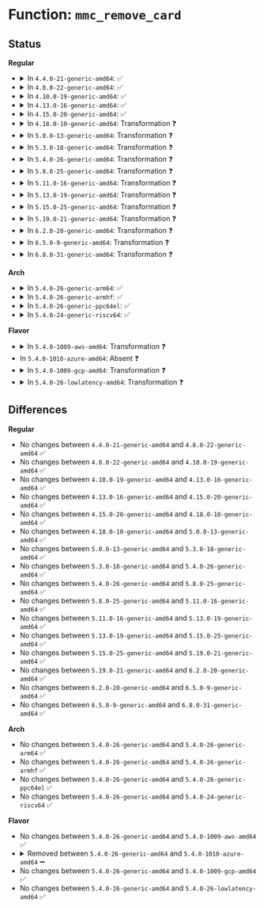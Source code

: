 # Function: <code>mmc_remove_card</code>

## Status
<b>Regular</b>
<ul>
<li>
<details>
<summary>In <code>4.4.0-21-generic-amd64</code>: ✅</summary>

```c
void mmc_remove_card(struct mmc_card * card)
```

```json
{
  "name": "mmc_remove_card",
  "collision_type": "Unique Global",
  "inline_type": "No",
  "funcs": [
    {
      "addr": 18446744071585930160,
      "name": "mmc_remove_card",
      "external": true,
      "loc": "drivers/mmc/core/bus.c:367",
      "file": "drivers/mmc/core/bus.c",
      "inline": "seen, unknown",
      "caller_inline": [],
      "caller_func": [
        "drivers/mmc/core/mmc.c:mmc_init_card",
        "drivers/mmc/core/mmc.c:mmc_attach_mmc",
        "drivers/mmc/core/sd.c:mmc_sd_init_card",
        "drivers/mmc/core/sd.c:mmc_attach_sd",
        "drivers/mmc/core/sdio.c:mmc_sdio_init_card",
        "drivers/mmc/core/sdio.c:mmc_sdio_init_card",
        "drivers/mmc/core/sdio.c:mmc_sdio_init_card",
        "drivers/mmc/core/sdio.c:mmc_sdio_init_card"
      ]
    }
  ],
  "symbols": [
    {
      "addr": 18446744071585930160,
      "name": "mmc_remove_card",
      "section": ".text",
      "bind": "STB_GLOBAL",
      "size": 139
    }
  ]
}
```
</details>
</li>
<li>
<details>
<summary>In <code>4.8.0-22-generic-amd64</code>: ✅</summary>

```c
void mmc_remove_card(struct mmc_card * card)
```

```json
{
  "name": "mmc_remove_card",
  "collision_type": "Unique Global",
  "inline_type": "No",
  "funcs": [
    {
      "addr": 18446744071586334784,
      "name": "mmc_remove_card",
      "external": true,
      "loc": "drivers/mmc/core/bus.c:368",
      "file": "drivers/mmc/core/bus.c",
      "inline": "seen, unknown",
      "caller_inline": [],
      "caller_func": [
        "drivers/mmc/core/mmc.c:mmc_attach_mmc",
        "drivers/mmc/core/mmc.c:mmc_init_card",
        "drivers/mmc/core/sd.c:mmc_attach_sd",
        "drivers/mmc/core/sd.c:mmc_sd_init_card",
        "drivers/mmc/core/sdio.c:mmc_sdio_init_card",
        "drivers/mmc/core/sdio.c:mmc_sdio_init_card",
        "drivers/mmc/core/sdio.c:mmc_sdio_init_card",
        "drivers/mmc/core/sdio.c:mmc_sdio_init_card"
      ]
    }
  ],
  "symbols": [
    {
      "addr": 18446744071586334784,
      "name": "mmc_remove_card",
      "section": ".text",
      "bind": "STB_GLOBAL",
      "size": 139
    }
  ]
}
```
</details>
</li>
<li>
<details>
<summary>In <code>4.10.0-19-generic-amd64</code>: ✅</summary>

```c
void mmc_remove_card(struct mmc_card * card)
```

```json
{
  "name": "mmc_remove_card",
  "collision_type": "Unique Global",
  "inline_type": "No",
  "funcs": [
    {
      "addr": 18446744071586543552,
      "name": "mmc_remove_card",
      "external": true,
      "loc": "drivers/mmc/core/bus.c:368",
      "file": "drivers/mmc/core/bus.c",
      "inline": "seen, unknown",
      "caller_inline": [],
      "caller_func": [
        "drivers/mmc/core/mmc.c:mmc_attach_mmc",
        "drivers/mmc/core/mmc.c:mmc_init_card",
        "drivers/mmc/core/sd.c:mmc_attach_sd",
        "drivers/mmc/core/sd.c:mmc_sd_init_card",
        "drivers/mmc/core/sdio.c:mmc_sdio_remove",
        "drivers/mmc/core/sdio.c:mmc_sdio_init_card",
        "drivers/mmc/core/sdio.c:mmc_sdio_init_card",
        "drivers/mmc/core/sdio.c:mmc_sdio_init_card",
        "drivers/mmc/core/sdio.c:mmc_sdio_init_card"
      ]
    }
  ],
  "symbols": [
    {
      "addr": 18446744071586543552,
      "name": "mmc_remove_card",
      "section": ".text",
      "bind": "STB_GLOBAL",
      "size": 139
    }
  ]
}
```
</details>
</li>
<li>
<details>
<summary>In <code>4.13.0-16-generic-amd64</code>: ✅</summary>

```c
void mmc_remove_card(struct mmc_card * card)
```

```json
{
  "name": "mmc_remove_card",
  "collision_type": "Unique Global",
  "inline_type": "No",
  "funcs": [
    {
      "addr": 18446744071586666064,
      "name": "mmc_remove_card",
      "external": true,
      "loc": "drivers/mmc/core/bus.c:370",
      "file": "drivers/mmc/core/bus.c",
      "inline": "seen, unknown",
      "caller_inline": [],
      "caller_func": [
        "drivers/mmc/core/mmc.c:mmc_attach_mmc",
        "drivers/mmc/core/mmc.c:mmc_init_card",
        "drivers/mmc/core/sd.c:mmc_attach_sd",
        "drivers/mmc/core/sd.c:mmc_sd_init_card",
        "drivers/mmc/core/sdio.c:mmc_sdio_remove",
        "drivers/mmc/core/sdio.c:mmc_sdio_init_card",
        "drivers/mmc/core/sdio.c:mmc_sdio_init_card",
        "drivers/mmc/core/sdio.c:mmc_sdio_init_card",
        "drivers/mmc/core/sdio.c:mmc_sdio_resend_if_cond"
      ]
    }
  ],
  "symbols": [
    {
      "addr": 18446744071586666064,
      "name": "mmc_remove_card",
      "section": ".text",
      "bind": "STB_GLOBAL",
      "size": 124
    }
  ]
}
```
</details>
</li>
<li>
<details>
<summary>In <code>4.15.0-20-generic-amd64</code>: ✅</summary>

```c
void mmc_remove_card(struct mmc_card * card)
```

```json
{
  "name": "mmc_remove_card",
  "collision_type": "Unique Global",
  "inline_type": "No",
  "funcs": [
    {
      "addr": 18446744071587150128,
      "name": "mmc_remove_card",
      "external": true,
      "loc": "drivers/mmc/core/bus.c:373",
      "file": "drivers/mmc/core/bus.c",
      "inline": "seen, unknown",
      "caller_inline": [],
      "caller_func": [
        "drivers/mmc/core/mmc.c:mmc_attach_mmc",
        "drivers/mmc/core/mmc.c:mmc_init_card",
        "drivers/mmc/core/sd.c:mmc_attach_sd",
        "drivers/mmc/core/sd.c:mmc_sd_init_card",
        "drivers/mmc/core/sd.c:mmc_sd_init_card",
        "drivers/mmc/core/sdio.c:mmc_sdio_remove",
        "drivers/mmc/core/sdio.c:mmc_sdio_init_card",
        "drivers/mmc/core/sdio.c:mmc_sdio_init_card",
        "drivers/mmc/core/sdio.c:mmc_sdio_init_card",
        "drivers/mmc/core/sdio.c:mmc_sdio_resend_if_cond"
      ]
    }
  ],
  "symbols": [
    {
      "addr": 18446744071587150128,
      "name": "mmc_remove_card",
      "section": ".text",
      "bind": "STB_GLOBAL",
      "size": 167
    }
  ]
}
```
</details>
</li>
<li>
<details>
<summary>In <code>4.18.0-10-generic-amd64</code>: Transformation ❓</summary>

```c
void mmc_remove_card(struct mmc_card * card)
```

```json
{
  "name": "mmc_remove_card",
  "collision_type": "Unique Global",
  "inline_type": "No",
  "funcs": [
    {
      "addr": 0,
      "name": "mmc_remove_card",
      "external": true,
      "loc": "drivers/mmc/core/bus.c:371",
      "file": "drivers/mmc/core/bus.c",
      "inline": "seen, unknown",
      "caller_inline": [],
      "caller_func": [
        "drivers/mmc/core/mmc.c:mmc_attach_mmc",
        "drivers/mmc/core/mmc.c:mmc_init_card",
        "drivers/mmc/core/sd.c:mmc_attach_sd",
        "drivers/mmc/core/sd.c:mmc_sd_init_card",
        "drivers/mmc/core/sd.c:mmc_sd_init_card",
        "drivers/mmc/core/sdio.c:mmc_sdio_remove",
        "drivers/mmc/core/sdio.c:mmc_sdio_init_card",
        "drivers/mmc/core/sdio.c:mmc_sdio_init_card",
        "drivers/mmc/core/sdio.c:mmc_sdio_init_card",
        "drivers/mmc/core/sdio.c:mmc_sdio_resend_if_cond"
      ]
    }
  ],
  "symbols": [
    {
      "addr": 18446744071587449675,
      "name": "mmc_remove_card.cold.14",
      "section": ".text",
      "bind": "STB_LOCAL",
      "size": 87
    },
    {
      "addr": 18446744071587448992,
      "name": "mmc_remove_card",
      "section": ".text",
      "bind": "STB_GLOBAL",
      "size": 93
    }
  ]
}
```
</details>
</li>
<li>
<details>
<summary>In <code>5.0.0-13-generic-amd64</code>: Transformation ❓</summary>

```c
void mmc_remove_card(struct mmc_card * card)
```

```json
{
  "name": "mmc_remove_card",
  "collision_type": "Unique Global",
  "inline_type": "No",
  "funcs": [
    {
      "addr": 0,
      "name": "mmc_remove_card",
      "external": true,
      "loc": "drivers/mmc/core/bus.c:371",
      "file": "drivers/mmc/core/bus.c",
      "inline": "seen, unknown",
      "caller_inline": [],
      "caller_func": [
        "drivers/mmc/core/mmc.c:mmc_attach_mmc",
        "drivers/mmc/core/mmc.c:mmc_init_card",
        "drivers/mmc/core/sd.c:mmc_attach_sd",
        "drivers/mmc/core/sd.c:mmc_sd_init_card",
        "drivers/mmc/core/sd.c:mmc_sd_init_card",
        "drivers/mmc/core/sdio.c:mmc_sdio_remove",
        "drivers/mmc/core/sdio.c:mmc_sdio_init_card",
        "drivers/mmc/core/sdio.c:mmc_sdio_init_card",
        "drivers/mmc/core/sdio.c:mmc_sdio_init_card",
        "drivers/mmc/core/sdio.c:mmc_sdio_resend_if_cond"
      ]
    }
  ],
  "symbols": [
    {
      "addr": 18446744071587629828,
      "name": "mmc_remove_card.cold.14",
      "section": ".text",
      "bind": "STB_LOCAL",
      "size": 87
    },
    {
      "addr": 18446744071587629104,
      "name": "mmc_remove_card",
      "section": ".text",
      "bind": "STB_GLOBAL",
      "size": 93
    }
  ]
}
```
</details>
</li>
<li>
<details>
<summary>In <code>5.3.0-18-generic-amd64</code>: Transformation ❓</summary>

```c
void mmc_remove_card(struct mmc_card * card)
```

```json
{
  "name": "mmc_remove_card",
  "collision_type": "Unique Global",
  "inline_type": "No",
  "funcs": [
    {
      "addr": 0,
      "name": "mmc_remove_card",
      "external": true,
      "loc": "drivers/mmc/core/bus.c:368",
      "file": "drivers/mmc/core/bus.c",
      "inline": "seen, unknown",
      "caller_inline": [],
      "caller_func": [
        "drivers/mmc/core/mmc.c:mmc_attach_mmc",
        "drivers/mmc/core/mmc.c:mmc_init_card",
        "drivers/mmc/core/sd.c:mmc_attach_sd",
        "drivers/mmc/core/sd.c:mmc_sd_init_card",
        "drivers/mmc/core/sd.c:mmc_sd_init_card",
        "drivers/mmc/core/sdio.c:mmc_sdio_remove",
        "drivers/mmc/core/sdio.c:mmc_sdio_init_card",
        "drivers/mmc/core/sdio.c:mmc_sdio_init_card",
        "drivers/mmc/core/sdio.c:mmc_sdio_init_card",
        "drivers/mmc/core/sdio.c:mmc_sdio_init_card",
        "drivers/mmc/core/sdio.c:mmc_sdio_resend_if_cond"
      ]
    }
  ],
  "symbols": [
    {
      "addr": 18446744071587907655,
      "name": "mmc_remove_card.cold",
      "section": ".text",
      "bind": "STB_LOCAL",
      "size": 92
    },
    {
      "addr": 18446744071587906880,
      "name": "mmc_remove_card",
      "section": ".text",
      "bind": "STB_GLOBAL",
      "size": 98
    }
  ]
}
```
</details>
</li>
<li>
<details>
<summary>In <code>5.4.0-26-generic-amd64</code>: Transformation ❓</summary>

```c
void mmc_remove_card(struct mmc_card * card)
```

```json
{
  "name": "mmc_remove_card",
  "collision_type": "Unique Global",
  "inline_type": "No",
  "funcs": [
    {
      "addr": 0,
      "name": "mmc_remove_card",
      "external": true,
      "loc": "drivers/mmc/core/bus.c:368",
      "file": "drivers/mmc/core/bus.c",
      "inline": "seen, unknown",
      "caller_inline": [],
      "caller_func": [
        "drivers/mmc/core/mmc.c:mmc_attach_mmc",
        "drivers/mmc/core/mmc.c:mmc_init_card",
        "drivers/mmc/core/sd.c:mmc_attach_sd",
        "drivers/mmc/core/sd.c:mmc_sd_init_card",
        "drivers/mmc/core/sd.c:mmc_sd_init_card",
        "drivers/mmc/core/sdio.c:mmc_sdio_remove",
        "drivers/mmc/core/sdio.c:mmc_sdio_init_card",
        "drivers/mmc/core/sdio.c:mmc_sdio_init_card",
        "drivers/mmc/core/sdio.c:mmc_sdio_init_card",
        "drivers/mmc/core/sdio.c:mmc_sdio_init_card",
        "drivers/mmc/core/sdio.c:mmc_sdio_resend_if_cond"
      ]
    }
  ],
  "symbols": [
    {
      "addr": 18446744071588113618,
      "name": "mmc_remove_card.cold",
      "section": ".text",
      "bind": "STB_LOCAL",
      "size": 92
    },
    {
      "addr": 18446744071588112832,
      "name": "mmc_remove_card",
      "section": ".text",
      "bind": "STB_GLOBAL",
      "size": 98
    }
  ]
}
```
</details>
</li>
<li>
<details>
<summary>In <code>5.8.0-25-generic-amd64</code>: Transformation ❓</summary>

```c
void mmc_remove_card(struct mmc_card * card)
```

```json
{
  "name": "mmc_remove_card",
  "collision_type": "Unique Global",
  "inline_type": "No",
  "funcs": [
    {
      "addr": 0,
      "name": "mmc_remove_card",
      "external": true,
      "loc": "drivers/mmc/core/bus.c:382",
      "file": "drivers/mmc/core/bus.c",
      "inline": "seen, unknown",
      "caller_inline": [],
      "caller_func": [
        "drivers/mmc/core/mmc.c:mmc_attach_mmc",
        "drivers/mmc/core/mmc.c:mmc_init_card",
        "drivers/mmc/core/sd.c:mmc_attach_sd",
        "drivers/mmc/core/sd.c:mmc_sd_init_card",
        "drivers/mmc/core/sd.c:mmc_sd_init_card",
        "drivers/mmc/core/sdio.c:mmc_attach_sdio",
        "drivers/mmc/core/sdio.c:mmc_sdio_detect",
        "drivers/mmc/core/sdio.c:mmc_sdio_init_card",
        "drivers/mmc/core/sdio.c:mmc_sdio_init_card",
        "drivers/mmc/core/sdio.c:mmc_sdio_init_card",
        "drivers/mmc/core/sdio.c:mmc_sdio_init_card",
        "drivers/mmc/core/sdio.c:mmc_sdio_init_card"
      ]
    }
  ],
  "symbols": [
    {
      "addr": 18446744071588976178,
      "name": "mmc_remove_card.cold",
      "section": ".text",
      "bind": "STB_LOCAL",
      "size": 92
    },
    {
      "addr": 18446744071588975392,
      "name": "mmc_remove_card",
      "section": ".text",
      "bind": "STB_GLOBAL",
      "size": 98
    }
  ]
}
```
</details>
</li>
<li>
<details>
<summary>In <code>5.11.0-16-generic-amd64</code>: Transformation ❓</summary>

```c
void mmc_remove_card(struct mmc_card * card)
```

```json
{
  "name": "mmc_remove_card",
  "collision_type": "Unique Global",
  "inline_type": "No",
  "funcs": [
    {
      "addr": 0,
      "name": "mmc_remove_card",
      "external": true,
      "loc": "drivers/mmc/core/bus.c:394",
      "file": "drivers/mmc/core/bus.c",
      "inline": "seen, unknown",
      "caller_inline": [],
      "caller_func": [
        "drivers/mmc/core/mmc.c:mmc_attach_mmc",
        "drivers/mmc/core/mmc.c:mmc_init_card",
        "drivers/mmc/core/sd.c:mmc_attach_sd",
        "drivers/mmc/core/sd.c:mmc_sd_init_card",
        "drivers/mmc/core/sd.c:mmc_sd_init_card",
        "drivers/mmc/core/sdio.c:mmc_attach_sdio",
        "drivers/mmc/core/sdio.c:mmc_sdio_detect",
        "drivers/mmc/core/sdio.c:mmc_sdio_init_card",
        "drivers/mmc/core/sdio.c:mmc_sdio_init_card",
        "drivers/mmc/core/sdio.c:mmc_sdio_init_card",
        "drivers/mmc/core/sdio.c:mmc_sdio_init_card",
        "drivers/mmc/core/sdio.c:mmc_sdio_init_card"
      ]
    }
  ],
  "symbols": [
    {
      "addr": 18446744071591601479,
      "name": "mmc_remove_card.cold",
      "section": ".text",
      "bind": "STB_LOCAL",
      "size": 90
    },
    {
      "addr": 18446744071588987408,
      "name": "mmc_remove_card",
      "section": ".text",
      "bind": "STB_GLOBAL",
      "size": 94
    }
  ]
}
```
</details>
</li>
<li>
<details>
<summary>In <code>5.13.0-19-generic-amd64</code>: Transformation ❓</summary>

```c
void mmc_remove_card(struct mmc_card * card)
```

```json
{
  "name": "mmc_remove_card",
  "collision_type": "Unique Global",
  "inline_type": "No",
  "funcs": [
    {
      "addr": 0,
      "name": "mmc_remove_card",
      "external": true,
      "loc": "drivers/mmc/core/bus.c:394",
      "file": "drivers/mmc/core/bus.c",
      "inline": "seen, unknown",
      "caller_inline": [],
      "caller_func": [
        "drivers/mmc/core/mmc.c:mmc_attach_mmc",
        "drivers/mmc/core/mmc.c:mmc_init_card",
        "drivers/mmc/core/sd.c:mmc_attach_sd",
        "drivers/mmc/core/sd.c:mmc_sd_init_card",
        "drivers/mmc/core/sd.c:mmc_sd_init_card",
        "drivers/mmc/core/sdio.c:mmc_attach_sdio",
        "drivers/mmc/core/sdio.c:mmc_sdio_pre_suspend",
        "drivers/mmc/core/sdio.c:mmc_sdio_detect",
        "drivers/mmc/core/sdio.c:mmc_sdio_init_card",
        "drivers/mmc/core/sdio.c:mmc_sdio_init_card",
        "drivers/mmc/core/sdio.c:mmc_sdio_init_card",
        "drivers/mmc/core/sdio.c:mmc_sdio_init_card",
        "drivers/mmc/core/sdio.c:mmc_sdio_init_card"
      ]
    }
  ],
  "symbols": [
    {
      "addr": 18446744071591545093,
      "name": "mmc_remove_card.cold",
      "section": ".text",
      "bind": "STB_LOCAL",
      "size": 90
    },
    {
      "addr": 18446744071588873808,
      "name": "mmc_remove_card",
      "section": ".text",
      "bind": "STB_GLOBAL",
      "size": 94
    }
  ]
}
```
</details>
</li>
<li>
<details>
<summary>In <code>5.15.0-25-generic-amd64</code>: Transformation ❓</summary>

```c
void mmc_remove_card(struct mmc_card * card)
```

```json
{
  "name": "mmc_remove_card",
  "collision_type": "Unique Global",
  "inline_type": "No",
  "funcs": [
    {
      "addr": 0,
      "name": "mmc_remove_card",
      "external": true,
      "loc": "drivers/mmc/core/bus.c:392",
      "file": "drivers/mmc/core/bus.c",
      "inline": "seen, unknown",
      "caller_inline": [],
      "caller_func": [
        "drivers/mmc/core/mmc.c:mmc_attach_mmc",
        "drivers/mmc/core/mmc.c:mmc_init_card",
        "drivers/mmc/core/sd.c:mmc_attach_sd",
        "drivers/mmc/core/sd.c:mmc_sd_init_card",
        "drivers/mmc/core/sd.c:mmc_sd_init_card",
        "drivers/mmc/core/sdio.c:mmc_attach_sdio",
        "drivers/mmc/core/sdio.c:mmc_sdio_pre_suspend",
        "drivers/mmc/core/sdio.c:mmc_sdio_detect",
        "drivers/mmc/core/sdio.c:mmc_sdio_init_card",
        "drivers/mmc/core/sdio.c:mmc_sdio_init_card",
        "drivers/mmc/core/sdio.c:mmc_sdio_init_card",
        "drivers/mmc/core/sdio.c:mmc_sdio_init_card",
        "drivers/mmc/core/sdio.c:mmc_sdio_init_card"
      ]
    }
  ],
  "symbols": [
    {
      "addr": 18446744071592662262,
      "name": "mmc_remove_card.cold",
      "section": ".text",
      "bind": "STB_LOCAL",
      "size": 110
    },
    {
      "addr": 18446744071589576448,
      "name": "mmc_remove_card",
      "section": ".text",
      "bind": "STB_GLOBAL",
      "size": 108
    }
  ]
}
```
</details>
</li>
<li>
<details>
<summary>In <code>5.19.0-21-generic-amd64</code>: Transformation ❓</summary>

```c
void mmc_remove_card(struct mmc_card * card)
```

```json
{
  "name": "mmc_remove_card",
  "collision_type": "Unique Global",
  "inline_type": "No",
  "funcs": [
    {
      "addr": 0,
      "name": "mmc_remove_card",
      "external": true,
      "loc": "drivers/mmc/core/bus.c:382",
      "file": "drivers/mmc/core/bus.c",
      "inline": "seen, unknown",
      "caller_inline": [],
      "caller_func": [
        "drivers/mmc/core/mmc.c:mmc_attach_mmc",
        "drivers/mmc/core/mmc.c:mmc_init_card",
        "drivers/mmc/core/sd.c:mmc_attach_sd",
        "drivers/mmc/core/sd.c:mmc_sd_init_card",
        "drivers/mmc/core/sd.c:mmc_sd_init_card",
        "drivers/mmc/core/sdio.c:mmc_attach_sdio",
        "drivers/mmc/core/sdio.c:mmc_sdio_pre_suspend",
        "drivers/mmc/core/sdio.c:mmc_sdio_detect",
        "drivers/mmc/core/sdio.c:mmc_sdio_init_card",
        "drivers/mmc/core/sdio.c:mmc_sdio_init_card",
        "drivers/mmc/core/sdio.c:mmc_sdio_init_card",
        "drivers/mmc/core/sdio.c:mmc_sdio_init_card"
      ]
    }
  ],
  "symbols": [
    {
      "addr": 18446744071594547454,
      "name": "mmc_remove_card.cold",
      "section": ".text",
      "bind": "STB_LOCAL",
      "size": 108
    },
    {
      "addr": 18446744071591071456,
      "name": "mmc_remove_card",
      "section": ".text",
      "bind": "STB_GLOBAL",
      "size": 123
    }
  ]
}
```
</details>
</li>
<li>
<details>
<summary>In <code>6.2.0-20-generic-amd64</code>: Transformation ❓</summary>

```c
void mmc_remove_card(struct mmc_card * card)
```

```json
{
  "name": "mmc_remove_card",
  "collision_type": "Unique Global",
  "inline_type": "No",
  "funcs": [
    {
      "addr": 0,
      "name": "mmc_remove_card",
      "external": true,
      "loc": "drivers/mmc/core/bus.c:380",
      "file": "drivers/mmc/core/bus.c",
      "inline": "seen, unknown",
      "caller_inline": [],
      "caller_func": [
        "drivers/mmc/core/mmc.c:mmc_attach_mmc",
        "drivers/mmc/core/mmc.c:mmc_init_card",
        "drivers/mmc/core/sd.c:mmc_attach_sd",
        "drivers/mmc/core/sd.c:mmc_sd_init_card",
        "drivers/mmc/core/sd.c:mmc_sd_init_card",
        "drivers/mmc/core/sdio.c:mmc_attach_sdio",
        "drivers/mmc/core/sdio.c:mmc_sdio_pre_suspend",
        "drivers/mmc/core/sdio.c:mmc_sdio_detect",
        "drivers/mmc/core/sdio.c:mmc_sdio_init_card",
        "drivers/mmc/core/sdio.c:mmc_sdio_init_card",
        "drivers/mmc/core/sdio.c:mmc_sdio_init_card",
        "drivers/mmc/core/sdio.c:mmc_sdio_init_card"
      ]
    }
  ],
  "symbols": [
    {
      "addr": 18446744071596316586,
      "name": "mmc_remove_card.cold",
      "section": ".text",
      "bind": "STB_LOCAL",
      "size": 20
    },
    {
      "addr": 18446744071592786656,
      "name": "mmc_remove_card",
      "section": ".text",
      "bind": "STB_GLOBAL",
      "size": 213
    }
  ]
}
```
</details>
</li>
<li>
<details>
<summary>In <code>6.5.0-9-generic-amd64</code>: Transformation ❓</summary>

```c
void mmc_remove_card(struct mmc_card * card)
```

```json
{
  "name": "mmc_remove_card",
  "collision_type": "Unique Global",
  "inline_type": "No",
  "funcs": [
    {
      "addr": 0,
      "name": "mmc_remove_card",
      "external": true,
      "loc": "drivers/mmc/core/bus.c:380",
      "file": "drivers/mmc/core/bus.c",
      "inline": "seen, unknown",
      "caller_inline": [],
      "caller_func": [
        "drivers/mmc/core/mmc.c:mmc_attach_mmc",
        "drivers/mmc/core/mmc.c:mmc_init_card",
        "drivers/mmc/core/sd.c:mmc_attach_sd",
        "drivers/mmc/core/sd.c:mmc_sd_init_card",
        "drivers/mmc/core/sd.c:mmc_sd_init_card",
        "drivers/mmc/core/sdio.c:mmc_attach_sdio",
        "drivers/mmc/core/sdio.c:mmc_sdio_pre_suspend",
        "drivers/mmc/core/sdio.c:mmc_sdio_detect",
        "drivers/mmc/core/sdio.c:mmc_sdio_init_card",
        "drivers/mmc/core/sdio.c:mmc_sdio_init_card",
        "drivers/mmc/core/sdio.c:mmc_sdio_init_card",
        "drivers/mmc/core/sdio.c:mmc_sdio_init_card"
      ]
    }
  ],
  "symbols": [
    {
      "addr": 18446744071596845987,
      "name": "mmc_remove_card.cold",
      "section": ".text",
      "bind": "STB_LOCAL",
      "size": 20
    },
    {
      "addr": 18446744071593223040,
      "name": "mmc_remove_card",
      "section": ".text",
      "bind": "STB_GLOBAL",
      "size": 221
    }
  ]
}
```
</details>
</li>
<li>
<details>
<summary>In <code>6.8.0-31-generic-amd64</code>: Transformation ❓</summary>

```c
void mmc_remove_card(struct mmc_card * card)
```

```json
{
  "name": "mmc_remove_card",
  "collision_type": "Unique Global",
  "inline_type": "No",
  "funcs": [
    {
      "addr": 0,
      "name": "mmc_remove_card",
      "external": true,
      "loc": "drivers/mmc/core/bus.c:383",
      "file": "drivers/mmc/core/bus.c",
      "inline": "seen, unknown",
      "caller_inline": [],
      "caller_func": [
        "drivers/mmc/core/mmc.c:mmc_attach_mmc",
        "drivers/mmc/core/mmc.c:mmc_init_card",
        "drivers/mmc/core/sd.c:mmc_attach_sd",
        "drivers/mmc/core/sd.c:mmc_sd_init_card",
        "drivers/mmc/core/sd.c:mmc_sd_init_card",
        "drivers/mmc/core/sdio.c:mmc_attach_sdio",
        "drivers/mmc/core/sdio.c:mmc_sdio_pre_suspend",
        "drivers/mmc/core/sdio.c:mmc_sdio_detect",
        "drivers/mmc/core/sdio.c:mmc_sdio_init_card",
        "drivers/mmc/core/sdio.c:mmc_sdio_init_card",
        "drivers/mmc/core/sdio.c:mmc_sdio_init_card",
        "drivers/mmc/core/sdio.c:mmc_sdio_init_card"
      ]
    }
  ],
  "symbols": [
    {
      "addr": 18446744071597771083,
      "name": "mmc_remove_card.cold",
      "section": ".text",
      "bind": "STB_LOCAL",
      "size": 20
    },
    {
      "addr": 18446744071593977888,
      "name": "mmc_remove_card",
      "section": ".text",
      "bind": "STB_GLOBAL",
      "size": 221
    }
  ]
}
```
</details>
</li>
</ul>
<b>Arch</b>
<ul>
<li>
<details>
<summary>In <code>5.4.0-26-generic-arm64</code>: ✅</summary>

```c
void mmc_remove_card(struct mmc_card * card)
```

```json
{
  "name": "mmc_remove_card",
  "collision_type": "Unique Global",
  "inline_type": "No",
  "funcs": [
    {
      "addr": 18446603336501365976,
      "name": "mmc_remove_card",
      "external": true,
      "loc": "drivers/mmc/core/bus.c:368",
      "file": "drivers/mmc/core/bus.c",
      "inline": "seen, unknown",
      "caller_inline": [],
      "caller_func": [
        "drivers/mmc/core/mmc.c:mmc_attach_mmc",
        "drivers/mmc/core/mmc.c:mmc_init_card",
        "drivers/mmc/core/sd.c:mmc_attach_sd",
        "drivers/mmc/core/sd.c:mmc_sd_init_card",
        "drivers/mmc/core/sd.c:mmc_sd_init_card",
        "drivers/mmc/core/sdio.c:mmc_sdio_remove",
        "drivers/mmc/core/sdio.c:mmc_sdio_init_card",
        "drivers/mmc/core/sdio.c:mmc_sdio_init_card",
        "drivers/mmc/core/sdio.c:mmc_sdio_init_card",
        "drivers/mmc/core/sdio.c:mmc_sdio_init_card",
        "drivers/mmc/core/sdio.c:mmc_sdio_resend_if_cond"
      ]
    }
  ],
  "symbols": [
    {
      "addr": 18446603336501365976,
      "name": "mmc_remove_card",
      "section": ".text",
      "bind": "STB_GLOBAL",
      "size": 192
    }
  ]
}
```
</details>
</li>
<li>
<details>
<summary>In <code>5.4.0-26-generic-armhf</code>: ✅</summary>

```c
void mmc_remove_card(struct mmc_card * card)
```

```json
{
  "name": "mmc_remove_card",
  "collision_type": "Unique Global",
  "inline_type": "No",
  "funcs": [
    {
      "addr": 3233856072,
      "name": "mmc_remove_card",
      "external": true,
      "loc": "drivers/mmc/core/bus.c:368",
      "file": "drivers/mmc/core/bus.c",
      "inline": "seen, unknown",
      "caller_inline": [],
      "caller_func": [
        "drivers/mmc/core/mmc.c:mmc_attach_mmc",
        "drivers/mmc/core/mmc.c:mmc_init_card",
        "drivers/mmc/core/sd.c:mmc_attach_sd",
        "drivers/mmc/core/sd.c:mmc_sd_init_card",
        "drivers/mmc/core/sd.c:mmc_sd_init_card",
        "drivers/mmc/core/sdio.c:mmc_sdio_remove",
        "drivers/mmc/core/sdio.c:mmc_sdio_init_card",
        "drivers/mmc/core/sdio.c:mmc_sdio_init_card",
        "drivers/mmc/core/sdio.c:mmc_sdio_init_card",
        "drivers/mmc/core/sdio.c:mmc_sdio_init_card",
        "drivers/mmc/core/sdio.c:mmc_sdio_resend_if_cond"
      ]
    }
  ],
  "symbols": [
    {
      "addr": 3233856072,
      "name": "mmc_remove_card",
      "section": ".text",
      "bind": "STB_GLOBAL",
      "size": 188
    }
  ]
}
```
</details>
</li>
<li>
<details>
<summary>In <code>5.4.0-26-generic-ppc64el</code>: ✅</summary>

```c
void mmc_remove_card(struct mmc_card * card)
```

```json
{
  "name": "mmc_remove_card",
  "collision_type": "Unique Global",
  "inline_type": "No",
  "funcs": [
    {
      "addr": 13835058055294920672,
      "name": "mmc_remove_card",
      "external": true,
      "loc": "drivers/mmc/core/bus.c:368",
      "file": "drivers/mmc/core/bus.c",
      "inline": "seen, unknown",
      "caller_inline": [],
      "caller_func": [
        "drivers/mmc/core/mmc.c:mmc_attach_mmc",
        "drivers/mmc/core/mmc.c:mmc_init_card",
        "drivers/mmc/core/sd.c:mmc_attach_sd",
        "drivers/mmc/core/sd.c:mmc_sd_init_card",
        "drivers/mmc/core/sd.c:mmc_sd_init_card",
        "drivers/mmc/core/sdio.c:mmc_sdio_remove",
        "drivers/mmc/core/sdio.c:mmc_sdio_init_card",
        "drivers/mmc/core/sdio.c:mmc_sdio_init_card",
        "drivers/mmc/core/sdio.c:mmc_sdio_init_card",
        "drivers/mmc/core/sdio.c:mmc_sdio_init_card",
        "drivers/mmc/core/sdio.c:mmc_sdio_resend_if_cond"
      ]
    }
  ],
  "symbols": [
    {
      "addr": 13835058055294920672,
      "name": "mmc_remove_card",
      "section": ".text",
      "bind": "STB_GLOBAL",
      "size": 276
    }
  ]
}
```
</details>
</li>
<li>
<details>
<summary>In <code>5.4.0-24-generic-riscv64</code>: ✅</summary>

```c
void mmc_remove_card(struct mmc_card * card)
```

```json
{
  "name": "mmc_remove_card",
  "collision_type": "Unique Global",
  "inline_type": "No",
  "funcs": [
    {
      "addr": 18446743936277976974,
      "name": "mmc_remove_card",
      "external": true,
      "loc": "drivers/mmc/core/bus.c:368",
      "file": "drivers/mmc/core/bus.c",
      "inline": "seen, unknown",
      "caller_inline": [],
      "caller_func": [
        "drivers/mmc/core/mmc.c:mmc_attach_mmc",
        "drivers/mmc/core/mmc.c:mmc_init_card",
        "drivers/mmc/core/sd.c:mmc_attach_sd",
        "drivers/mmc/core/sd.c:mmc_sd_init_card",
        "drivers/mmc/core/sd.c:mmc_sd_init_card",
        "drivers/mmc/core/sdio.c:mmc_sdio_remove",
        "drivers/mmc/core/sdio.c:mmc_sdio_init_card",
        "drivers/mmc/core/sdio.c:mmc_sdio_init_card",
        "drivers/mmc/core/sdio.c:mmc_sdio_init_card",
        "drivers/mmc/core/sdio.c:mmc_sdio_init_card",
        "drivers/mmc/core/sdio.c:mmc_sdio_resend_if_cond"
      ]
    }
  ],
  "symbols": [
    {
      "addr": 18446743936277976974,
      "name": "mmc_remove_card",
      "section": ".text",
      "bind": "STB_GLOBAL",
      "size": 182
    }
  ]
}
```
</details>
</li>
</ul>
<b>Flavor</b>
<ul>
<li>
<details>
<summary>In <code>5.4.0-1009-aws-amd64</code>: Transformation ❓</summary>

```c
void mmc_remove_card(struct mmc_card * card)
```

```json
{
  "name": "mmc_remove_card",
  "collision_type": "Unique Global",
  "inline_type": "No",
  "funcs": [
    {
      "addr": 0,
      "name": "mmc_remove_card",
      "external": true,
      "loc": "drivers/mmc/core/bus.c:368",
      "file": "drivers/mmc/core/bus.c",
      "inline": "seen, unknown",
      "caller_inline": [],
      "caller_func": [
        "drivers/mmc/core/mmc.c:mmc_attach_mmc",
        "drivers/mmc/core/mmc.c:mmc_init_card",
        "drivers/mmc/core/sd.c:mmc_attach_sd",
        "drivers/mmc/core/sd.c:mmc_sd_init_card",
        "drivers/mmc/core/sd.c:mmc_sd_init_card",
        "drivers/mmc/core/sdio.c:mmc_sdio_remove",
        "drivers/mmc/core/sdio.c:mmc_sdio_init_card",
        "drivers/mmc/core/sdio.c:mmc_sdio_init_card",
        "drivers/mmc/core/sdio.c:mmc_sdio_init_card",
        "drivers/mmc/core/sdio.c:mmc_sdio_init_card",
        "drivers/mmc/core/sdio.c:mmc_sdio_resend_if_cond"
      ]
    }
  ],
  "symbols": [
    {
      "addr": 18446744071587735186,
      "name": "mmc_remove_card.cold",
      "section": ".text",
      "bind": "STB_LOCAL",
      "size": 92
    },
    {
      "addr": 18446744071587734400,
      "name": "mmc_remove_card",
      "section": ".text",
      "bind": "STB_GLOBAL",
      "size": 98
    }
  ]
}
```
</details>
</li>
<li>
In <code>5.4.0-1010-azure-amd64</code>: Absent ❓
</li>
<li>
<details>
<summary>In <code>5.4.0-1009-gcp-amd64</code>: Transformation ❓</summary>

```c
void mmc_remove_card(struct mmc_card * card)
```

```json
{
  "name": "mmc_remove_card",
  "collision_type": "Unique Global",
  "inline_type": "No",
  "funcs": [
    {
      "addr": 0,
      "name": "mmc_remove_card",
      "external": true,
      "loc": "drivers/mmc/core/bus.c:368",
      "file": "drivers/mmc/core/bus.c",
      "inline": "seen, unknown",
      "caller_inline": [],
      "caller_func": [
        "drivers/mmc/core/mmc.c:mmc_attach_mmc",
        "drivers/mmc/core/mmc.c:mmc_init_card",
        "drivers/mmc/core/sd.c:mmc_attach_sd",
        "drivers/mmc/core/sd.c:mmc_sd_init_card",
        "drivers/mmc/core/sd.c:mmc_sd_init_card",
        "drivers/mmc/core/sdio.c:mmc_sdio_remove",
        "drivers/mmc/core/sdio.c:mmc_sdio_init_card",
        "drivers/mmc/core/sdio.c:mmc_sdio_init_card",
        "drivers/mmc/core/sdio.c:mmc_sdio_init_card",
        "drivers/mmc/core/sdio.c:mmc_sdio_init_card",
        "drivers/mmc/core/sdio.c:mmc_sdio_resend_if_cond"
      ]
    }
  ],
  "symbols": [
    {
      "addr": 18446744071588068146,
      "name": "mmc_remove_card.cold",
      "section": ".text",
      "bind": "STB_LOCAL",
      "size": 92
    },
    {
      "addr": 18446744071588067360,
      "name": "mmc_remove_card",
      "section": ".text",
      "bind": "STB_GLOBAL",
      "size": 98
    }
  ]
}
```
</details>
</li>
<li>
<details>
<summary>In <code>5.4.0-26-lowlatency-amd64</code>: Transformation ❓</summary>

```c
void mmc_remove_card(struct mmc_card * card)
```

```json
{
  "name": "mmc_remove_card",
  "collision_type": "Unique Global",
  "inline_type": "No",
  "funcs": [
    {
      "addr": 0,
      "name": "mmc_remove_card",
      "external": true,
      "loc": "drivers/mmc/core/bus.c:368",
      "file": "drivers/mmc/core/bus.c",
      "inline": "seen, unknown",
      "caller_inline": [],
      "caller_func": [
        "drivers/mmc/core/mmc.c:mmc_attach_mmc",
        "drivers/mmc/core/mmc.c:mmc_init_card",
        "drivers/mmc/core/sd.c:mmc_attach_sd",
        "drivers/mmc/core/sd.c:mmc_sd_init_card",
        "drivers/mmc/core/sd.c:mmc_sd_init_card",
        "drivers/mmc/core/sdio.c:mmc_sdio_remove",
        "drivers/mmc/core/sdio.c:mmc_sdio_init_card",
        "drivers/mmc/core/sdio.c:mmc_sdio_init_card",
        "drivers/mmc/core/sdio.c:mmc_sdio_init_card",
        "drivers/mmc/core/sdio.c:mmc_sdio_init_card",
        "drivers/mmc/core/sdio.c:mmc_sdio_resend_if_cond"
      ]
    }
  ],
  "symbols": [
    {
      "addr": 18446744071588185682,
      "name": "mmc_remove_card.cold",
      "section": ".text",
      "bind": "STB_LOCAL",
      "size": 92
    },
    {
      "addr": 18446744071588184896,
      "name": "mmc_remove_card",
      "section": ".text",
      "bind": "STB_GLOBAL",
      "size": 98
    }
  ]
}
```
</details>
</li>
</ul>

## Differences
<b>Regular</b>
<ul>
<li>
No changes between <code>4.4.0-21-generic-amd64</code> and <code>4.8.0-22-generic-amd64</code> ✅
</li>
<li>
No changes between <code>4.8.0-22-generic-amd64</code> and <code>4.10.0-19-generic-amd64</code> ✅
</li>
<li>
No changes between <code>4.10.0-19-generic-amd64</code> and <code>4.13.0-16-generic-amd64</code> ✅
</li>
<li>
No changes between <code>4.13.0-16-generic-amd64</code> and <code>4.15.0-20-generic-amd64</code> ✅
</li>
<li>
No changes between <code>4.15.0-20-generic-amd64</code> and <code>4.18.0-10-generic-amd64</code> ✅
</li>
<li>
No changes between <code>4.18.0-10-generic-amd64</code> and <code>5.0.0-13-generic-amd64</code> ✅
</li>
<li>
No changes between <code>5.0.0-13-generic-amd64</code> and <code>5.3.0-18-generic-amd64</code> ✅
</li>
<li>
No changes between <code>5.3.0-18-generic-amd64</code> and <code>5.4.0-26-generic-amd64</code> ✅
</li>
<li>
No changes between <code>5.4.0-26-generic-amd64</code> and <code>5.8.0-25-generic-amd64</code> ✅
</li>
<li>
No changes between <code>5.8.0-25-generic-amd64</code> and <code>5.11.0-16-generic-amd64</code> ✅
</li>
<li>
No changes between <code>5.11.0-16-generic-amd64</code> and <code>5.13.0-19-generic-amd64</code> ✅
</li>
<li>
No changes between <code>5.13.0-19-generic-amd64</code> and <code>5.15.0-25-generic-amd64</code> ✅
</li>
<li>
No changes between <code>5.15.0-25-generic-amd64</code> and <code>5.19.0-21-generic-amd64</code> ✅
</li>
<li>
No changes between <code>5.19.0-21-generic-amd64</code> and <code>6.2.0-20-generic-amd64</code> ✅
</li>
<li>
No changes between <code>6.2.0-20-generic-amd64</code> and <code>6.5.0-9-generic-amd64</code> ✅
</li>
<li>
No changes between <code>6.5.0-9-generic-amd64</code> and <code>6.8.0-31-generic-amd64</code> ✅
</li>
</ul>
<b>Arch</b>
<ul>
<li>
No changes between <code>5.4.0-26-generic-amd64</code> and <code>5.4.0-26-generic-arm64</code> ✅
</li>
<li>
No changes between <code>5.4.0-26-generic-amd64</code> and <code>5.4.0-26-generic-armhf</code> ✅
</li>
<li>
No changes between <code>5.4.0-26-generic-amd64</code> and <code>5.4.0-26-generic-ppc64el</code> ✅
</li>
<li>
No changes between <code>5.4.0-26-generic-amd64</code> and <code>5.4.0-24-generic-riscv64</code> ✅
</li>
</ul>
<b>Flavor</b>
<ul>
<li>
No changes between <code>5.4.0-26-generic-amd64</code> and <code>5.4.0-1009-aws-amd64</code> ✅
</li>
<li>
<details>
<summary>Removed between <code>5.4.0-26-generic-amd64</code> and <code>5.4.0-1010-azure-amd64</code> ➖</summary>

```c
void mmc_remove_card(struct mmc_card * card)
```
</details>
</li>
<li>
No changes between <code>5.4.0-26-generic-amd64</code> and <code>5.4.0-1009-gcp-amd64</code> ✅
</li>
<li>
No changes between <code>5.4.0-26-generic-amd64</code> and <code>5.4.0-26-lowlatency-amd64</code> ✅
</li>
</ul>
